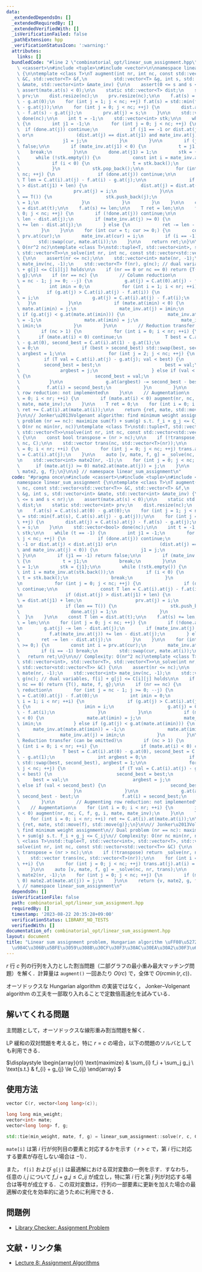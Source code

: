 ```yaml
---
data:
  _extendedDependsOn: []
  _extendedRequiredBy: []
  _extendedVerifiedWith: []
  _isVerificationFailed: false
  _pathExtension: hpp
  _verificationStatusIcon: ':warning:'
  attributes:
    links: []
  bundledCode: "#line 2 \"combinatorial_opt/linear_sum_assignment.hpp\"\n#include\
    \ <cassert>\n#include <tuple>\n#include <vector>\n\nnamespace linear_sum_assignment\
    \ {\n\ntemplate <class T>\nT augment(int nr, int nc, const std::vector<std::vector<T>>\
    \ &C, std::vector<T> &f,\n          std::vector<T> &g, int s, std::vector<int>\
    \ &mate, std::vector<int> &mate_inv) {\n\n    assert(0 <= s and s < nr);\n   \
    \ assert(mate.at(s) < 0);\n\n    static std::vector<T> dist;\n    static std::vector<int>\
    \ prv;\n    dist.resize(nc);\n    prv.resize(nc);\n\n    f.at(s) = C.at(s).at(0)\
    \ - g.at(0);\n    for (int j = 1; j < nc; ++j) f.at(s) = std::min(f.at(s), C.at(s).at(j)\
    \ - g.at(j));\n\n    for (int j = 0; j < nc; ++j) {\n        dist.at(j) = C.at(s).at(j)\
    \ - f.at(s) - g.at(j);\n        prv.at(j) = s;\n    }\n\n    std::vector<bool>\
    \ done(nc);\n\n    int t = -1;\n    std::vector<int> stk;\n\n    while (t == -1)\
    \ {\n        int j1 = -1;\n        for (int j = 0; j < nc; ++j) {\n          \
    \  if (done.at(j)) continue;\n            if (j1 == -1 or dist.at(j) < dist.at(j1)\
    \ or\n                (dist.at(j) == dist.at(j1) and mate_inv.at(j) < 0)) {\n\
    \                j1 = j;\n            }\n        }\n\n        if (j1 == -1) return\
    \ false;\n\n        if (mate_inv.at(j1) < 0) {\n            t = j1;\n        \
    \    break;\n        }\n\n        done.at(j1) = 1;\n        stk = {j1};\n\n  \
    \      while (!stk.empty()) {\n            const int i = mate_inv.at(stk.back());\n\
    \            if (i < 0) {\n                t = stk.back();\n                break;\n\
    \            }\n            stk.pop_back();\n\n            for (int j = 0; j <\
    \ nc; ++j) {\n                if (done.at(j)) continue;\n\n                const\
    \ T len = C.at(i).at(j) - f.at(i) - g.at(j);\n\n                if (dist.at(j)\
    \ > dist.at(j1) + len) {\n                    dist.at(j) = dist.at(j1) + len;\n\
    \                    prv.at(j) = i;\n                }\n\n                if (len\
    \ == T()) {\n                    stk.push_back(j);\n                    done.at(j)\
    \ = 1;\n                }\n            }\n        }\n    }\n\n    const T len\
    \ = dist.at(t);\n\n    f.at(s) += len;\n\n    T ret = len;\n\n    for (int j =\
    \ 0; j < nc; ++j) {\n        if (!done.at(j)) continue;\n\n        g.at(j) -=\
    \ len - dist.at(j);\n        if (mate_inv.at(j) >= 0) {\n            f.at(mate_inv.at(j))\
    \ += len - dist.at(j);\n        } else {\n            ret -= len - dist.at(j);\n\
    \        }\n    }\n\n    for (int cur = t; cur >= 0;) {\n        const int i =\
    \ prv.at(cur);\n        mate_inv.at(cur) = i;\n        if (i == -1) break;\n \
    \       std::swap(cur, mate.at(i));\n    }\n\n    return ret;\n}\n\n// Complexity:\
    \ O(nr^2 nc)\ntemplate <class T>\nstd::tuple<T, std::vector<int>, std::vector<T>,\
    \ std::vector<T>>\n_solve(int nr, int nc, const std::vector<std::vector<T>> &C)\
    \ {\n\n    assert(nr <= nc);\n\n    std::vector<int> mate(nr, -1);\n    std::vector<int>\
    \ mate_inv(nc, -1);\n    std::vector<T> f(nr), g(nc); // dual variables, f[i]\
    \ + g[j] <= C[i][j] holds\n\n    if (nr == 0 or nc == 0) return {T(), mate, f,\
    \ g};\n\n    if (nr == nc) {\n        // Column reduction\n        for (int j\
    \ = nc - 1; j >= 0; --j) {\n            g.at(j) = C.at(0).at(j) - f.at(0);\n \
    \           int imin = 0;\n            for (int i = 1; i < nr; ++i) {\n      \
    \          if (g.at(j) > C.at(i).at(j) - f.at(i)) {\n                    imin\
    \ = i;\n                    g.at(j) = C.at(i).at(j) - f.at(i);\n             \
    \   }\n            }\n\n            if (mate.at(imin) < 0) {\n               \
    \ mate.at(imin) = j;\n                mate_inv.at(j) = imin;\n            } else\
    \ if (g.at(j) < g.at(mate.at(imin))) {\n                mate_inv.at(mate.at(imin))\
    \ = -1;\n                mate.at(imin) = j;\n                mate_inv.at(j) =\
    \ imin;\n            }\n        }\n\n        // Reduction transfer (can be omitted)\n\
    \        if (nc > 1) {\n            for (int i = 0; i < nr; ++i) {\n         \
    \       if (mate.at(i) < 0) continue;\n                T best = C.at(i).at(0)\
    \ - g.at(0), second_best = C.at(i).at(1) - g.at(1);\n                int argbest\
    \ = 0;\n                if (best > second_best) std::swap(best, second_best),\
    \ argbest = 1;\n\n                for (int j = 2; j < nc; ++j) {\n           \
    \         if (T val = C.at(i).at(j) - g.at(j); val < best) {\n               \
    \         second_best = best;\n                        best = val;\n         \
    \               argbest = j;\n                    } else if (val < second_best)\
    \ {\n                        second_best = val;\n                    }\n     \
    \           }\n\n                g.at(argbest) -= second_best - best;\n      \
    \          f.at(i) = second_best;\n            }\n        }\n\n        // Augmenting\
    \ row reduction: not implemented\n    }\n\n    // Augmentation\n    for (int i\
    \ = 0; i < nr; ++i) {\n        if (mate.at(i) < 0) augment(nr, nc, C, f, g, i,\
    \ mate, mate_inv);\n    }\n\n    T ret = 0;\n    for (int i = 0; i < nr; ++i)\
    \ ret += C.at(i).at(mate.at(i));\n\n    return {ret, mate, std::move(f), std::move(g)};\n\
    }\n\n// Jonker\u2013Volgenant algorithm: find minimum weight assignment\n// Dual\
    \ problem (nr == nc): maximize sum(f) + sum(g) s.t. f_i + g_j <= C_ij\n// Complexity:\
    \ O(nr nc min(nr, nc))\ntemplate <class T>\nstd::tuple<T, std::vector<int>, std::vector<T>,\
    \ std::vector<T>>\nsolve(int nr, int nc, const std::vector<std::vector<T>> &C)\
    \ {\n\n    const bool transpose = (nr > nc);\n\n    if (!transpose) return _solve(nr,\
    \ nc, C);\n\n    std::vector trans(nc, std::vector<T>(nr));\n\n    for (int i\
    \ = 0; i < nr; ++i) {\n        for (int j = 0; j < nc; ++j) trans.at(j).at(i)\
    \ = C.at(i).at(j);\n    }\n\n    auto [v, mate, f, g] = _solve(nc, nr, trans);\n\
    \n    std::vector<int> mate2(nr, -1);\n    for (int j = 0; j < nc; ++j) {\n  \
    \      if (mate.at(j) >= 0) mate2.at(mate.at(j)) = j;\n    }\n\n    return {v,\
    \ mate2, g, f};\n}\n\n} // namespace linear_sum_assignment\n"
  code: "#pragma once\n#include <cassert>\n#include <tuple>\n#include <vector>\n\n\
    namespace linear_sum_assignment {\n\ntemplate <class T>\nT augment(int nr, int\
    \ nc, const std::vector<std::vector<T>> &C, std::vector<T> &f,\n          std::vector<T>\
    \ &g, int s, std::vector<int> &mate, std::vector<int> &mate_inv) {\n\n    assert(0\
    \ <= s and s < nr);\n    assert(mate.at(s) < 0);\n\n    static std::vector<T>\
    \ dist;\n    static std::vector<int> prv;\n    dist.resize(nc);\n    prv.resize(nc);\n\
    \n    f.at(s) = C.at(s).at(0) - g.at(0);\n    for (int j = 1; j < nc; ++j) f.at(s)\
    \ = std::min(f.at(s), C.at(s).at(j) - g.at(j));\n\n    for (int j = 0; j < nc;\
    \ ++j) {\n        dist.at(j) = C.at(s).at(j) - f.at(s) - g.at(j);\n        prv.at(j)\
    \ = s;\n    }\n\n    std::vector<bool> done(nc);\n\n    int t = -1;\n    std::vector<int>\
    \ stk;\n\n    while (t == -1) {\n        int j1 = -1;\n        for (int j = 0;\
    \ j < nc; ++j) {\n            if (done.at(j)) continue;\n            if (j1 ==\
    \ -1 or dist.at(j) < dist.at(j1) or\n                (dist.at(j) == dist.at(j1)\
    \ and mate_inv.at(j) < 0)) {\n                j1 = j;\n            }\n       \
    \ }\n\n        if (j1 == -1) return false;\n\n        if (mate_inv.at(j1) < 0)\
    \ {\n            t = j1;\n            break;\n        }\n\n        done.at(j1)\
    \ = 1;\n        stk = {j1};\n\n        while (!stk.empty()) {\n            const\
    \ int i = mate_inv.at(stk.back());\n            if (i < 0) {\n               \
    \ t = stk.back();\n                break;\n            }\n            stk.pop_back();\n\
    \n            for (int j = 0; j < nc; ++j) {\n                if (done.at(j))\
    \ continue;\n\n                const T len = C.at(i).at(j) - f.at(i) - g.at(j);\n\
    \n                if (dist.at(j) > dist.at(j1) + len) {\n                    dist.at(j)\
    \ = dist.at(j1) + len;\n                    prv.at(j) = i;\n                }\n\
    \n                if (len == T()) {\n                    stk.push_back(j);\n \
    \                   done.at(j) = 1;\n                }\n            }\n      \
    \  }\n    }\n\n    const T len = dist.at(t);\n\n    f.at(s) += len;\n\n    T ret\
    \ = len;\n\n    for (int j = 0; j < nc; ++j) {\n        if (!done.at(j)) continue;\n\
    \n        g.at(j) -= len - dist.at(j);\n        if (mate_inv.at(j) >= 0) {\n \
    \           f.at(mate_inv.at(j)) += len - dist.at(j);\n        } else {\n    \
    \        ret -= len - dist.at(j);\n        }\n    }\n\n    for (int cur = t; cur\
    \ >= 0;) {\n        const int i = prv.at(cur);\n        mate_inv.at(cur) = i;\n\
    \        if (i == -1) break;\n        std::swap(cur, mate.at(i));\n    }\n\n \
    \   return ret;\n}\n\n// Complexity: O(nr^2 nc)\ntemplate <class T>\nstd::tuple<T,\
    \ std::vector<int>, std::vector<T>, std::vector<T>>\n_solve(int nr, int nc, const\
    \ std::vector<std::vector<T>> &C) {\n\n    assert(nr <= nc);\n\n    std::vector<int>\
    \ mate(nr, -1);\n    std::vector<int> mate_inv(nc, -1);\n    std::vector<T> f(nr),\
    \ g(nc); // dual variables, f[i] + g[j] <= C[i][j] holds\n\n    if (nr == 0 or\
    \ nc == 0) return {T(), mate, f, g};\n\n    if (nr == nc) {\n        // Column\
    \ reduction\n        for (int j = nc - 1; j >= 0; --j) {\n            g.at(j)\
    \ = C.at(0).at(j) - f.at(0);\n            int imin = 0;\n            for (int\
    \ i = 1; i < nr; ++i) {\n                if (g.at(j) > C.at(i).at(j) - f.at(i))\
    \ {\n                    imin = i;\n                    g.at(j) = C.at(i).at(j)\
    \ - f.at(i);\n                }\n            }\n\n            if (mate.at(imin)\
    \ < 0) {\n                mate.at(imin) = j;\n                mate_inv.at(j) =\
    \ imin;\n            } else if (g.at(j) < g.at(mate.at(imin))) {\n           \
    \     mate_inv.at(mate.at(imin)) = -1;\n                mate.at(imin) = j;\n \
    \               mate_inv.at(j) = imin;\n            }\n        }\n\n        //\
    \ Reduction transfer (can be omitted)\n        if (nc > 1) {\n            for\
    \ (int i = 0; i < nr; ++i) {\n                if (mate.at(i) < 0) continue;\n\
    \                T best = C.at(i).at(0) - g.at(0), second_best = C.at(i).at(1)\
    \ - g.at(1);\n                int argbest = 0;\n                if (best > second_best)\
    \ std::swap(best, second_best), argbest = 1;\n\n                for (int j = 2;\
    \ j < nc; ++j) {\n                    if (T val = C.at(i).at(j) - g.at(j); val\
    \ < best) {\n                        second_best = best;\n                   \
    \     best = val;\n                        argbest = j;\n                    }\
    \ else if (val < second_best) {\n                        second_best = val;\n\
    \                    }\n                }\n\n                g.at(argbest) -=\
    \ second_best - best;\n                f.at(i) = second_best;\n            }\n\
    \        }\n\n        // Augmenting row reduction: not implemented\n    }\n\n\
    \    // Augmentation\n    for (int i = 0; i < nr; ++i) {\n        if (mate.at(i)\
    \ < 0) augment(nr, nc, C, f, g, i, mate, mate_inv);\n    }\n\n    T ret = 0;\n\
    \    for (int i = 0; i < nr; ++i) ret += C.at(i).at(mate.at(i));\n\n    return\
    \ {ret, mate, std::move(f), std::move(g)};\n}\n\n// Jonker\u2013Volgenant algorithm:\
    \ find minimum weight assignment\n// Dual problem (nr == nc): maximize sum(f)\
    \ + sum(g) s.t. f_i + g_j <= C_ij\n// Complexity: O(nr nc min(nr, nc))\ntemplate\
    \ <class T>\nstd::tuple<T, std::vector<int>, std::vector<T>, std::vector<T>>\n\
    solve(int nr, int nc, const std::vector<std::vector<T>> &C) {\n\n    const bool\
    \ transpose = (nr > nc);\n\n    if (!transpose) return _solve(nr, nc, C);\n\n\
    \    std::vector trans(nc, std::vector<T>(nr));\n\n    for (int i = 0; i < nr;\
    \ ++i) {\n        for (int j = 0; j < nc; ++j) trans.at(j).at(i) = C.at(i).at(j);\n\
    \    }\n\n    auto [v, mate, f, g] = _solve(nc, nr, trans);\n\n    std::vector<int>\
    \ mate2(nr, -1);\n    for (int j = 0; j < nc; ++j) {\n        if (mate.at(j) >=\
    \ 0) mate2.at(mate.at(j)) = j;\n    }\n\n    return {v, mate2, g, f};\n}\n\n}\
    \ // namespace linear_sum_assignment\n"
  dependsOn: []
  isVerificationFile: false
  path: combinatorial_opt/linear_sum_assignment.hpp
  requiredBy: []
  timestamp: '2023-08-22 20:35:28+09:00'
  verificationStatus: LIBRARY_NO_TESTS
  verifiedWith: []
documentation_of: combinatorial_opt/linear_sum_assignment.hpp
layout: document
title: "Linear sum assignment problem, Hungarian algorithm \uFF08\u5272\u5F53\u554F\
  \u984C\u306B\u5BFE\u3059\u308B\u30CF\u30F3\u30AC\u30EA\u30A2\u30F3\u6CD5\uFF09"
---
```


$r$ 行 $c$ 列の行列を入力とした割当問題（二部グラフの最小重み最大マッチング問題）を解く．計算量は `augment()` 一回あたり $O(rc)$ で，全体で $O(rc \min(r, c))$．

オーソドックスな Hungarian algorithm の実装ではなく， Jonker–Volgenant algorithm の工夫を一部取り入れることで定数倍高速化を試みている．

## 解いてくれる問題

主問題として，オーソドックスな線形重み割当問題を解く．

LP 緩和の双対問題を考えると，特に $r = c$ の場合，以下の問題のソルバとしても利用できる．

$\displaystyle
\begin{array}{rl}
\text{maximize} & \sum\_{i} f\_i + \sum\_j g\_j \\
\text{s.t.} & f\_{i} + g\_{j} \le C\_{ij}
\end{array}
$

## 使用方法

```cpp
vector C(r, vector<long long>(c));

long long min_weight;
vector<int> mate;
vector<long long> f, g;

std::tie(min_weight, mate, f, g) = linear_sum_assignment::solve(r, c, C);
```

`mate[i]` は第 $i$ 行が何列目の要素と対応するかを示す（ $r > c$ で，第 $i$ 行に対応する要素が存在しない場合は $-1$）．

また， `f[i]` および `g[j]` は最適解における双対変数の一例を示す．すなわち，任意の $i, j$ について $f\_i + g\_j \le C\_{ij}$ が成立し，特に第 $i$ 行と第 $j$ 列が対応する場合は等号が成立する．この双対変数は，行列の一部要素に更新を加えた場合の最適解の変化を効率的に追うために利用できる．

## 問題例

- [Library Checker: Assignment Problem](https://judge.yosupo.jp/problem/assignment)

## 文献・リンク集

- [Lecture 8: Assignment Algorithms](https://cyberlab.engr.uconn.edu/wp-content/uploads/sites/2576/2018/09/Lecture_8.pdf)
